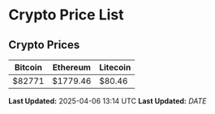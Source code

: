 # Crypto Price List

## Crypto Prices
| Bitcoin | Ethereum | Litecoin |
| ------- | -------- | -------- |
| $82771 | $1779.46 | $80.46 |
**Last Updated:** 2025-04-06 13:14 UTC
**Last Updated:** $DATE$

